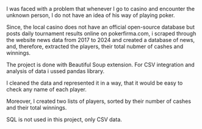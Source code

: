 I was faced with a problem that whenever I go to casino and encounter the unknown person, I do not have an idea of his way of playing poker. 

Since, the local casino does not have an official open-source database but posts daily tournament results online on pokerfirma.com, 
i scraped through the website news data from 2017 to 2024 and created a database of news, and, therefore, extracted the players, their total nubmer of cashes and winnings.

The project is done with Beautiful Soup extension. For CSV integration and analysis of data i ussed pandas library.

I cleaned the data and represented it in a way, that it would be easy to check any name of each player. 

Moreover, I created two lists of players, sorted by their number of cashes and their total winnings.

SQL is not used in this project, only CSV data.
